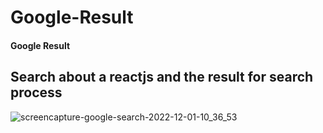 # Google-Result

#### Google Result 
## Search about a reactjs and the result for search process

![screencapture-google-search-2022-12-01-10_36_53](https://user-images.githubusercontent.com/87651764/205005294-3f15139c-5025-4f2a-93e9-afef43eaffd8.png)
